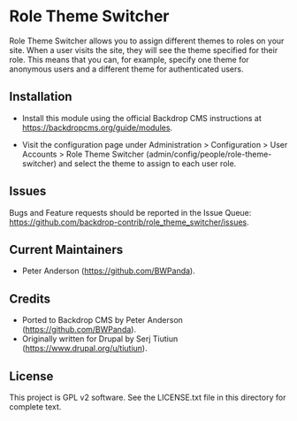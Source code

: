 Role Theme Switcher
===================

Role Theme Switcher allows you to assign different themes to roles on your site.
When a user visits the site, they will see the theme specified for their role.
This means that you can, for example, specify one theme for anonymous users and
a different theme for authenticated users.

Installation
------------

- Install this module using the official Backdrop CMS instructions at
  https://backdropcms.org/guide/modules.

- Visit the configuration page under Administration > Configuration > User
  Accounts > Role Theme Switcher (admin/config/people/role-theme-switcher) and
  select the theme to assign to each user role.

Issues
------

Bugs and Feature requests should be reported in the Issue Queue:
https://github.com/backdrop-contrib/role_theme_switcher/issues.

Current Maintainers
-------------------

- Peter Anderson (https://github.com/BWPanda).

Credits
-------

- Ported to Backdrop CMS by Peter Anderson (https://github.com/BWPanda).
- Originally written for Drupal by Serj Tiutiun
  (https://www.drupal.org/u/tiutiun).

License
-------

This project is GPL v2 software. See the LICENSE.txt file in this directory for
complete text.
